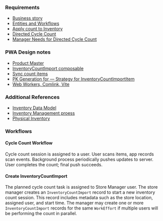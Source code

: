### Requirements

* [Business story](./business-story.md)
* [Entities and Workflows](./entities-and-workflows.md)
* [Apply count to Inventory](./apply-count-to-inventory.md)
* [Directed Cycle Count](./directed-cycle-count-story.md)
* [Manager Needs for Directed Cycle Count](./manager-needs-directed-cycle-count.md)

### PWA Design notes

* [Product Master](./product-master.md)
* [InventoryCountImport composable](./inventory-count-composable.md)
* [Sync count items](./sync-inventory-count-import-item.md)
* [PK Generation for — Strategy for InventoryCountImportItem](./pk-generation-strategy.md)
* [Web Workers, Comlink, Vite](https://johnnyreilly.com/web-workers-comlink-vite-tanstack-query)

### Additional References
* [Inventory Data Model ](../../oms/Inventory.md)
* [Inventory Management proess](../inventoryManagementProcess.md)
* [Physical Inventory](../../oms/createPhysicalInventory.md)


### Workflows

#### Cycle Count Workflow
Cycle count session is assigned to a user. User scans items, app records scan events. Background process periodically pushes updates to server. User completes the count; final push succeeds.


#### Create InventoryCountImport
The planned cycle count task is assigned to Store Manager user. The store manager creates an `InventoryCountImport` record to start a new inventory count session. This record includes metadata such as the store location, assigned user, and start time.
The manager may create one or more `InventoryCountImport` records for the same `WorkEffort` if multiple users will be performing the count in parallel.

